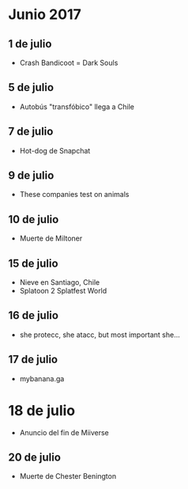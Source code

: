 Junio 2017
===========

## 1 de julio
 - Crash Bandicoot = Dark Souls

## 5 de julio
 - Autobús "transfóbico" llega a Chile
 
## 7 de julio
 - Hot-dog de Snapchat

## 9 de julio
 - These companies test on animals

## 10 de julio
 - Muerte de Miltoner

## 15 de julio
 - Nieve en Santiago, Chile
 - Splatoon 2 Splatfest World

## 16 de julio
 - she protecc, she atacc, but most important she...
 
## 17 de julio
 - mybanana.ga

# 18 de julio
 - Anuncio del fin de Miiverse
 
## 20 de julio
 - Muerte de Chester Benington
